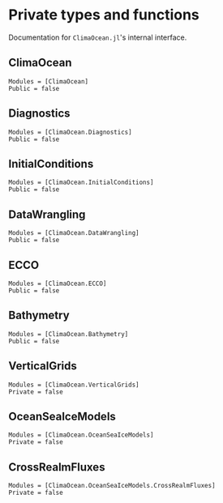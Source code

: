 # Private types and functions

Documentation for `ClimaOcean.jl`'s internal interface.

## ClimaOcean

```@autodocs
Modules = [ClimaOcean]
Public = false
```

## Diagnostics

```@autodocs
Modules = [ClimaOcean.Diagnostics]
Public = false
```


## InitialConditions

```@autodocs
Modules = [ClimaOcean.InitialConditions]
Public = false
```

## DataWrangling

```@autodocs
Modules = [ClimaOcean.DataWrangling]
Public = false
```

## ECCO

```@autodocs
Modules = [ClimaOcean.ECCO]
Public = false
```

## Bathymetry

```@autodocs
Modules = [ClimaOcean.Bathymetry]
Public = false
```

## VerticalGrids

```@autodocs
Modules = [ClimaOcean.VerticalGrids]
Private = false
```

## OceanSeaIceModels

```@autodocs
Modules = [ClimaOcean.OceanSeaIceModels]
Private = false
```

## CrossRealmFluxes

```@autodocs
Modules = [ClimaOcean.OceanSeaIceModels.CrossRealmFluxes]
Private = false
```
